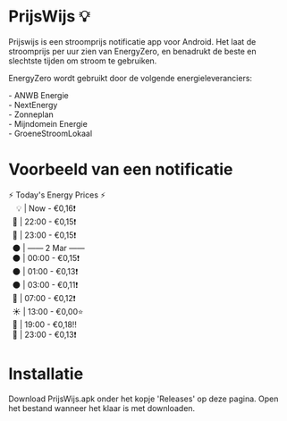 # PrijsWijs 💡
<p> Prijswijs is een stroomprijs notificatie app voor Android. Het laat de stroomprijs per uur zien van EnergyZero, en benadrukt de beste en slechtste tijden om stroom te gebruiken.</p>
<p> EnergyZero wordt gebruikt door de volgende energieleveranciers: </p>
<l>
 - ANWB Energie<br>
 - NextEnergy<br>
 - Zonneplan<br>
 - Mijndomein Energie <br>
 - GroeneStroomLokaal<br>
</l>

# Voorbeeld van een notificatie
⚡ Today's Energy Prices ⚡<br>
&emsp;💡 |  Now   -  €0,16❗<br>
&ensp;🌙 | 22:00  -  €0,15❗<br>
&ensp;🌙 | 23:00  -  €0,15❗<br>
&ensp;🌑 | —— 2 Mar ——<br>
&ensp;🌑 | 00:00  -  €0,15❗<br>
&ensp;🌑 | 01:00  -  €0,13❗<br>
&ensp;🌑 | 03:00  -  €0,11❗<br>
&ensp;🌄 | 07:00  -  €0,12❗<br>
&ensp;☀️ | 13:00  -  €0,00⭐<br>
&ensp;🌆 | 19:00  -  €0,18‼️<br>
&ensp;🌙 | 23:00  -  €0,13❗<br>


# Installatie
<p>Download PrijsWijs.apk onder het kopje 'Releases' op deze pagina. Open het bestand wanneer het klaar is met downloaden.</p>
